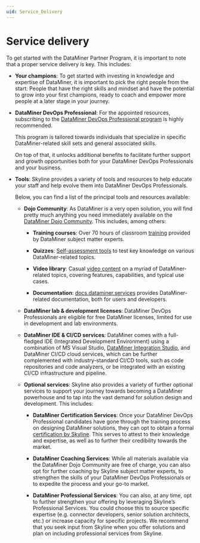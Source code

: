```yaml
---
uid: Service_Delivery
---
```


# Service delivery

To get started with the DataMiner Partner Program, it is important to note that a proper service delivery is key. This includes:

- **Your champions**: To get started with investing in knowledge and expertise of DataMiner, it is important to pick the right people from the start: People that have the right skills and mindset and have the potential to grow into your first champions, ready to coach and empower more people at a later stage in your journey.

- **DataMiner DevOps Professional**: For the appointed resources, subscribing to the [DataMiner DevOps Professional program](https://community.dataminer.services/dataminer-devops-professional-program/) is highly recommended.

  This program is tailored towards individuals that specialize in specific DataMiner-related skill sets and general associated skills.

  On top of that, it unlocks additional benefits to facilitate further support and growth opportunities both for your DataMiner DevOps Professionals and your business.

- **Tools**: Skyline provides a variety of tools and resources to help educate your staff and help evolve them into DataMiner DevOps Professionals.

  Below, you can find a list of the principal tools and resources available:

  - **Dojo Community**: As DataMiner is a very open solution, you will find pretty much anything you need immediately available on the [DataMiner Dojo Community](https://community.dataminer.services). This includes, among others:

    - **Training courses**: Over 70 hours of classroom [training](https://community.dataminer.services/learning/courses/) provided by DataMiner subject matter experts.

    - **Quizzes**: [Self-assessment tools](https://community.dataminer.services/learning/quizzes/) to test key knowledge on various DataMiner-related topics.

    - **Video library**: Casual [video content](https://community.dataminer.services/videos/) on a myriad of DataMiner-related topics, covering features, capabilities, and typical use cases.

    - **Documentation**: [docs.dataminer.services](xref:docs_dataminer_services) provides DataMiner-related documentation, both for users and developers.

  - **DataMiner lab & development licenses**: DataMiner DevOps Professionals are eligible for free DataMiner licenses, limited for use in development and lab environments.

  - **DataMiner IDE & CI/CD services**: DataMiner comes with a full-fledged IDE (Integrated Development Environment) using a combination of MS Visual Studio, [DataMiner Integration Studio](xref:DIS), and DataMiner CI/CD cloud services, which can be further complemented with industry-standard CI/CD tools, such as code repositories and code analyzers, or be integrated with an existing CI/CD infrastructure and pipeline.

  - **Optional services**: Skyline also provides a variety of further optional services to support your journey towards becoming a DataMiner powerhouse and to tap into the vast demand for solution design and development. This includes:

    - **DataMiner Certification Services**: Once your DataMiner DevOps Professional candidates have gone through the training process on designing DataMiner solutions, they can opt to obtain a formal [certification by Skyline](xref:Overview_Training_certification). This serves to attest to their knowledge and expertise, as well as to further their credibility towards the market.

    - **DataMiner Coaching Services**: While all materials available via the DataMiner Dojo Community are free of charge, you can also opt for further coaching by Skyline subject matter experts, to strengthen the skills of your DataMiner DevOps Professionals or to expedite the process and your go-to market.

    - **DataMiner Professional Services**: You can also, at any time, opt to further strengthen your offering by leveraging Skyline’s Professional Services. You could choose this to source specific expertise (e.g. connector developers, senior solution architects, etc.) or increase capacity for specific projects. We recommend that you seek input from Skyline when you offer solutions and plan on including professional services from Skyline.
